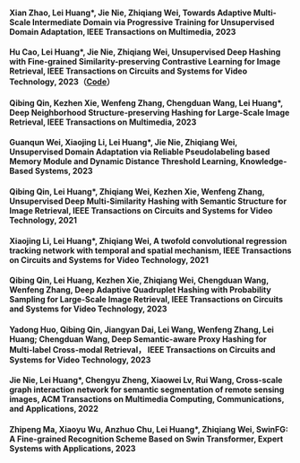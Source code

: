 #### Xian Zhao, Lei Huang*, Jie Nie, Zhiqiang Wei, Towards Adaptive Multi-Scale Intermediate Domain via Progressive Training for Unsupervised Domain Adaptation, IEEE Transactions on Multimedia,  2023
#### Hu Cao, Lei Huang*, Jie Nie, Zhiqiang Wei, Unsupervised Deep Hashing with Fine-grained Similarity-preserving Contrastive Learning for Image Retrieval,  IEEE Transactions on Circuits and Systems for Video Technology, 2023（[Code](https://github.com/huanglab-research/FSCH)）
#### Qibing Qin, Kezhen Xie, Wenfeng Zhang, Chengduan Wang, Lei Huang*, Deep Neighborhood Structure-preserving Hashing for Large-Scale Image Retrieval,  IEEE Transactions on Multimedia, 2023
#### Guanqun Wei, Xiaojing Li, Lei Huang*, Jie Nie, Zhiqiang Wei, Unsupervised Domain Adaptation via Reliable Pseudolabeling based Memory Module and Dynamic Distance Threshold Learning, Knowledge-Based Systems,  2023
#### Qibing Qin, Lei Huang*, Zhiqiang Wei, Kezhen Xie, Wenfeng Zhang, Unsupervised Deep Multi-Similarity Hashing with Semantic Structure for Image Retrieval, IEEE Transactions on Circuits and Systems for Video Technology, 2021
#### Xiaojing Li, Lei Huang*, Zhiqiang Wei, A twofold convolutional regression tracking network with temporal and spatial mechanism,  IEEE Transactions on Circuits and Systems for Video Technology,  2021
#### Qibing Qin, Lei Huang, Kezhen Xie, Zhiqiang Wei, Chengduan Wang, Wenfeng Zhang, Deep Adaptive Quadruplet Hashing with Probability Sampling for Large-Scale Image Retrieval, IEEE Transactions on Circuits and Systems for Video Technology, 2023
#### Yadong Huo, Qibing Qin, Jiangyan Dai, Lei Wang, Wenfeng Zhang, Lei Huang; Chengduan Wang, Deep Semantic-aware Proxy Hashing for Multi-label Cross-modal Retrieval， IEEE Transactions on Circuits and Systems for Video Technology, 2023
#### Jie Nie, Lei Huang*, Chengyu Zheng, Xiaowei Lv, Rui Wang, Cross-scale graph interaction network for semantic segmentation of remote sensing images, ACM Transactions on Multimedia Computing, Communications, and Applications, 2022
#### Zhipeng Ma, Xiaoyu Wu, Anzhuo Chu, Lei Huang*, Zhiqiang Wei, SwinFG: A Fine-grained Recognition Scheme Based on Swin Transformer, Expert Systems with Applications, 2023

<!--
**huanglab-research/huanglab-research** is a ✨ _special_ ✨ repository because its `README.md` (this file) appears on your GitHub profile.

Here are some ideas to get you started:

- 🔭 I’m currently working on ...
- 🌱 I’m currently learning ...
- 👯 I’m looking to collaborate on ...
- 🤔 I’m looking for help with ...
- 💬 Ask me about ...
- 📫 How to reach me: ...
- 😄 Pronouns: ...
- ⚡ Fun fact: ...
-->
